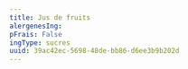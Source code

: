 ```yaml
---
title: Jus de fruits
alergenesIng:
pFrais: False
ingType: sucres
uuid: 39ac42ec-5698-48de-bb86-d6ee3b9b202d
---
```

